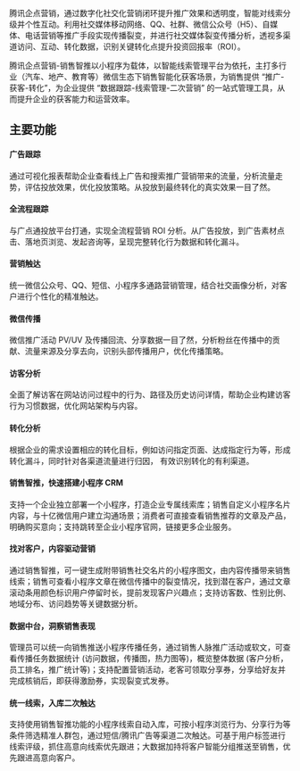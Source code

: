 腾讯企点营销，通过数字化社交化营销闭环提升推广效果和透明度，智能对线索分级并个性互动。利用社交媒体移动网络、QQ、社群、微信公众号（H5）、自媒体、电话营销等推广手段实现传播裂变，并进行社交媒体裂变传播分析，透视多渠道访问、互动、转化数据，识别关键转化点提升投资回报率（ROI）。

腾讯企点营销-销售智推以小程序为载体，以智能线索管理平台为依托，主打多行业（汽车、地产、教育等）微信生态下销售智能化获客场景，为销售提供 “推广-获客-转化”，为企业提供 “数据跟踪-线索管理-二次营销” 的一站式管理工具，从而提升企业的获客能力和运营效率。

## 主要功能
#### 广告跟踪
通过可视化报表帮助企业查看线上广告和搜索推广营销带来的流量，分析流量走势，评估投放效果，优化投放策略。从投放到最终转化的真实效果一目了然。

#### 全流程跟踪
与广点通投放平台打通，实现全流程营销 ROI 分析。从广告投放，到广告素材点击、落地页浏览、发起咨询等，呈现完整转化行为数据和转化漏斗。

#### 营销触达
统一微信公众号、QQ、短信、小程序多通路营销管理，结合社交画像分析，对客户进行个性化的精准触达。

#### 微信传播
微信推广活动 PV/UV 及传播回流、分享数据一目了然，分析粉丝在传播中的贡献、流量来源及分享去向，识别头部传播用户，优化传播策略。

#### 访客分析
全面了解访客在网站访问过程中的行为、路径及历史访问详情，帮助企业构建访客行为习惯数据，优化网站架构与内容。

#### 转化分析
根据企业的需求设置相应的转化目标，例如访问指定页面、达成指定行为等，形成转化漏斗，同时针对各渠道流量进行归因， 有效识别转化的有利渠道。

#### 销售智推，快速搭建小程序 CRM
支持一个企业独立部署一个小程序，打造企业专属线索库；销售自定义小程序名片内容，与十亿微信用户建立沟通场景；消费者可直接查看销售推荐的文章及产品，明确购买意向；支持跳转至企业小程序官网，链接更多企业服务。

#### 找对客户，内容驱动营销
通过销售智推，可一键生成附带销售社交名片的小程序图文，由内容传播带来销售线索；销售可查看小程序文章在微信传播中的裂变情况，找到潜在客户，通过文章滚动条用颜色标识用户停留时长，提前发现客户兴趣点；支持访客数、性别比例、地域分布、访问趋势等关键数据分析。

#### 数据中台，洞察销售表现
管理员可以统一向销售推送小程序传播任务，通过销售人脉推广活动或软文，可查看传播任务数据统计 (访问数据，传播图，热力图等)，概览整体数据 (客户分析，员工排名，推广统计等)；支持配置营销活动，老客可领取分享券，分享给好友并完成核销后，即获得激励券，实现裂变式发券。

#### 统一线索，入库二次触达
支持使用销售智推功能的小程序线索自动入库，可按小程序浏览行为、分享行为等条件筛选精准人群包，通过短信/腾讯广告等渠道二次触达。可基于用户标签进行线索评级，抓住高意向线索优先跟进；大数据加持将客户智能分组推送至销售，优先跟进高意向客户。
